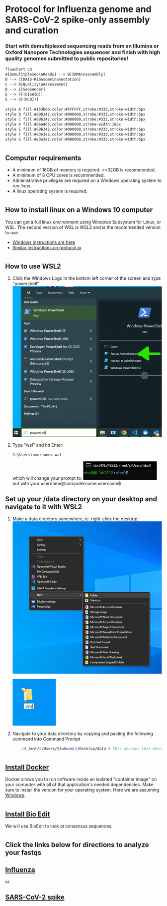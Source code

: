 # Protocol for Influenza genome and SARS-CoV-2 spike-only assembly and curation
### Start with demultiplexed sequencing reads from an Illumina or Oxford Nanopore Technologies sequencer and finish with high quality genomes submitted to public repositories!
```mermaid
flowchart LR
A[Demulitplexed\nReads] --> B[IRMA\nassembly]
B --> C[DAIS-Ribosome\nannotation]
C --> D{Quality\nAssessment}
D --> E[SeqSender]
E --> F[(GISAID)]
E --> G[(NCBI)]

style A fill:#153b60,color:#FFFFFF,stroke:#333,stroke-width:5px
style B fill:#89b342,color:#000000,stroke:#333,stroke-width:5px
style C fill:#89b342,color:#000000,stroke:#333,stroke-width:5px
style D fill:#06a4d5,color:#000000,stroke-width:10px
style E fill:#89b342,color:#000000,stroke:#333,stroke-width:5px
style F fill:#e3e3e2,color:#000000,stroke:#333,stroke-width:5px
style G fill:#e3e3e2,color:#000000,stroke:#333,stroke-width:5px
```
#

## Computer requirements
- A minimum of 16GB of memory is required. >=32GB is recommended.
- A minimum of 8 CPU cores is recommended.
- Administrative privileges are required on a Windows operating system _to run linux_.
- A linux operating system is required.
#

## How to install linux on a Windows 10 computer
You can get a full linux environment using Windows Subsystem for Linux, or WSL. The second version of WSL is WSL2 and is the recommended version to use.
- [Windows instructions are here](https://docs.microsoft.com/en-us/windows/wsl/install)
- [Similar instructions on protocol.io](https://www.protocols.io/view/install-wsl-and-vscode-on-windows-10-q26g78e1klwz/v1)
#

## How to use WSL2
1. Click the Windows Logo in the bottom left corner of the screen and type "powershell" 
![alt text](./images/powershell_open.png) 

2. Type "wsl" and hit Enter: 
    ```.net
    C:\Users\username> wsl
    ``` 
    which will change your prompt to:
    ![alt text](./images/commandprompt_wsl.png) but with your username@computername:username$

## Set up your /data directory on your desktop and navigate to it with WSL2
1. Make a data directory somewhere, ie. right-click the desktop:
    ![alt text](./images/desktop_mkdir.png)

    ![alt text](./images/desktop_data.png)
2. Navigate to your data directory by copying and pasting the following command into Command Prompt
    ```bash
        cd /mnt/c/Users/$(whoami)/Desktop/data # This assumes that when you set up WSL2 you made your USERNAME the same name as you use to log in to Windows. If not, replace "$(whoami)" with that username.
    ```
#

## [Install Docker](https://www.docker.com/products/docker-desktop/)
Docker allows you to run software inside an isolated "container image" on your computer with all of that application's needed dependencies. Make sure to install the version for your operating system. Here we are assuming [Windows](https://desktop.docker.com/win/main/amd64/Docker%20Desktop%20Installer.exe?utm_source=docker&utm_medium=webreferral&utm_campaign=dd-smartbutton&utm_location=header).
#

## [Install Bio Edit](https://bioedit.software.informer.com/)
We will use BioEdit to look at consensus sequences.
#

## Click the links below for directions to analyze your fastqs
## [Influenza](./docs/influenza.md)
or
## [SARS-CoV-2 spike](./docs/sc2spike.md)
